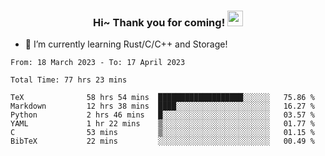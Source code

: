 <h3 align="center">
    Hi~ Thank you for coming!
    <img src="https://media.giphy.com/media/hvRJCLFzcasrR4ia7z/giphy.gif" width="25px">
</h3>

<!--
**pineapple-man/pineapple-man** is a ✨ _special_ ✨ repository because its `README.md` (this file) appears on your GitHub profile.

Here are some ideas to get you started:
- 🔭 I’m currently working on ...
- 🤔 I’m looking for help with ...
- 💬 Ask me about ...
- 📫 How to reach me: ...
- 😄 Pronouns: ...
- ⚡ Fun fact: 
- 👯 I’m looking to collaborate on kubernetes
-->
- 🌱 I’m currently learning Rust/C/C++ and Storage!

<!--START_SECTION:waka-->

```text
From: 18 March 2023 - To: 17 April 2023

Total Time: 77 hrs 23 mins

TeX              58 hrs 54 mins  ███████████████████░░░░░░   75.86 %
Markdown         12 hrs 38 mins  ████░░░░░░░░░░░░░░░░░░░░░   16.27 %
Python           2 hrs 46 mins   █░░░░░░░░░░░░░░░░░░░░░░░░   03.57 %
YAML             1 hr 22 mins    ▒░░░░░░░░░░░░░░░░░░░░░░░░   01.77 %
C                53 mins         ▒░░░░░░░░░░░░░░░░░░░░░░░░   01.15 %
BibTeX           22 mins         ░░░░░░░░░░░░░░░░░░░░░░░░░   00.49 %
```

<!--END_SECTION:waka-->
